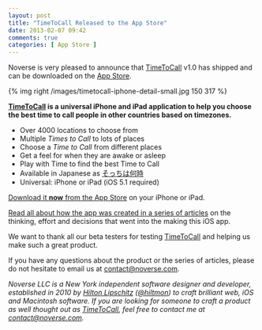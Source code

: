 ```yaml
---
layout: post
title: "TimeToCall Released to the App Store"
date: 2013-02-07 09:42
comments: true
categories: [ App Store ]
---
```


Noverse is very pleased to announce that [TimeToCall](http://www.hiltmon.com/timetocall/) v1.0 has shipped and can be downloaded on the [App Store](https://itunes.apple.com/us/app/timetocall/id596429979?ls=1&mt=8).

{% img right /images/timetocall-iphone-detail-small.jpg 150 317 %}

**[TimeToCall](http://www.hiltmon.com/timetocall/) is a universal iPhone and iPad application to help you choose the best time to call people in other countries based on timezones.**

* Over 4000 locations to choose from
* Multiple *Times to Call* to lots of places
* Choose a *Time to Call* from different places
* Get a feel for when they are awake or asleep
* Play with Time to find the best Time to Call
* Available in Japanese as [そっちは何時](https://itunes.apple.com/jp/app/timetocall/id596429979?mt=8)
* Universal: iPhone or iPad (iOS 5.1 required)

[Download it **now** from the App Store](https://itunes.apple.com/us/app/timetocall/id596429979?ls=1&mt=8) on your iPhone or iPad.

[Read all about how the app was created in a series of articles](http://www.hiltmon.com/blog/categories/timetocall/) on the thinking, effort and decisions that went into the making this iOS app.

We want to thank all our beta testers for testing [TimeToCall](http://www.hiltmon.com/timetocall/) and helping us make such a great product.

If you have any questions about the product or the series of articles, please do not hesitate to email us at [contact@noverse.com](mailto:contact@noverse.com).

*Noverse LLC is a New York independent software designer and developer, established in 2010 by [Hilton Lipschitz](http://www.hiltmon.com) ([@hiltmon](http://twitter.com/hiltmon)) to craft brilliant web, iOS and Macintosh software. If you are looking for someone to craft a product as well thought out as [TimeToCall](http://www.hiltmon.com/timetocall/), feel free to contact me at [contact@noverse.com](mailto:contact@noverse.com).*